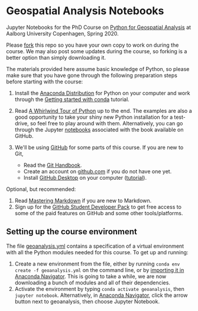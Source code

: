 # Geospatial Analysis Notebooks

Jupyter Notebooks for the PhD Course on [Python for Geospatial Analysis](https://phdcourses.dk/Course/73296) at Aalborg University Copenhagen, Spring 2020.

Please [fork](https://help.github.com/en/github/getting-started-with-github/fork-a-repo) this repo so you have your own copy to work on during the course. We may also post some updates during the course, so forking is a better option than simply downloading it. 

The materials provided here assume basic knowledge of Python, so please make sure that you have gone through the following preparation steps before starting with the course:

1. Install the [Anaconda Distribution](https://www.anaconda.com/distribution/) for Python on your computer and work through the [Getting started with conda](https://docs.conda.io/projects/conda/en/latest/user-guide/getting-started.html) tutorial.
1. Read [A Whirlwind Tour of Python](https://www.oreilly.com/programming/free/files/a-whirlwind-tour-of-python.pdf) up to the end. The examples are also a good opportunity to take your shiny new Python installation for a test-drive, so feel free to play around with them. Alternatively, you can go through the Jupyter [notebooks](https://github.com/jakevdp/WhirlwindTourOfPython) associated with the book available on GitHub.

1. We'll be using [GitHub](https://github.com/) for some parts of this course. If you are new to Git,
	- Read the [Git Handbook](https://guides.github.com/introduction/git-handbook/).
	- Create an account on [github.com](https://github.com/) if you do not have one yet.
	- Install [GitHub Desktop](https://desktop.github.com/) on your computer ([tutorial](https://help.github.com/en/desktop/getting-started-with-github-desktop)).

Optional, but recommended:

1. Read [Mastering Markdown](https://guides.github.com/features/mastering-markdown/) if you are new to Markdown.
1. Sign up for the [GitHub Student Developer Pack](https://education.github.com/pack) to get free access to some of the paid features on GitHub and some other tools/platforms.

## Setting up the course environment

The file [geoanalysis.yml](https://github.com/crstn/Geospatial-Analysis-Notebooks/blob/master/geoanalysis.yml) contains a specification of a virtual environment with all the Python modules needed for this course. To get up and running:

1. Create a new environment from the file, either by running `conda env create -f geoanalysis.yml` on the command line, or by [importing it in Anaconda Navigator](https://docs.anaconda.com/anaconda/navigator/tutorials/manage-environments/#importing-an-environment). This is going to take a while, we are now downloading a bunch of modules and all of their dependencies.
2. Activate the environment by typing `conda activate geoanalysis`, then `jupyter notebook`. Alternatively, in [Anaconda Navigator](https://docs.anaconda.com/anaconda/navigator/tutorials/manage-environments/#using-an-environment), click the arrow button next to geoanalysis, then choose Jupyter Notebook.